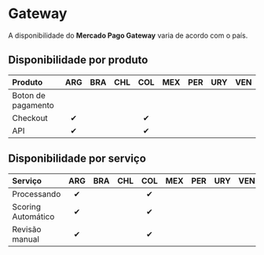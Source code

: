 # Gateway

A disponibilidade do **Mercado Pago Gateway** varia de acordo com o país.

## Disponibilidade por produto

Produto                 | ARG  | BRA  | CHL  | COL  | MEX  | PER  | URY  | VEN  |
:---------------------- |:---: |:---: |:---: |:---: |:---: |:---: |:---: |:---: |
Boton de pagamento      |      |      |      |      |      |      |      |      |
Checkout                | ✔    |      |      | ✔    |      |      |      |      |
API                     | ✔    |      |      | ✔    |      |      |      |      |

## Disponibilidade por serviço

Serviço                 | ARG  | BRA  | CHL  | COL  | MEX  | PER  | URY  | VEN  |
:---------------------- |:---: |:---: |:---: |:---: |:---: |:---: |:---: |:---: |
Processando             | ✔    |      |      | ✔    |      |      |      |      |
Scoring Automático      | ✔    |      |      | ✔    |      |      |      |      |
Revisão manual          | ✔    |      |      | ✔    |      |      |      |      |